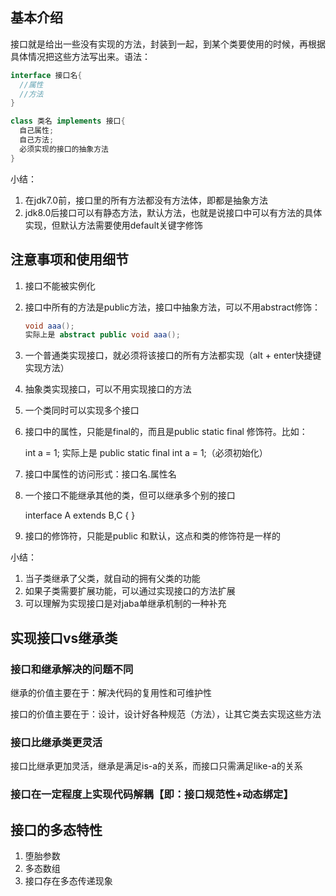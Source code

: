 ## 基本介绍

接口就是给出一些没有实现的方法，封装到一起，到某个类要使用的时候，再根据具体情况把这些方法写出来。语法：

```java
interface 接口名{
  //属性
  //方法
}

class 类名 implements 接口{
  自己属性;
  自己方法;
  必须实现的接口的抽象方法
}
```

小结：

1. 在jdk7.0前，接口里的所有方法都没有方法体，即都是抽象方法
2. jdk8.0后接口可以有静态方法，默认方法，也就是说接口中可以有方法的具体实现，但默认方法需要使用default关键字修饰

## 注意事项和使用细节

1. 接口不能被实例化
2. 接口中所有的方法是public方法，接口中抽象方法，可以不用abstract修饰：
   ```java
   void aaa();
   实际上是 abstract public void aaa();
   ```
3. 一个普通类实现接口，就必须将该接口的所有方法都实现（alt + enter快捷键实现方法）
4. 抽象类实现接口，可以不用实现接口的方法
5. 一个类同时可以实现多个接口
6. 接口中的属性，只能是final的，而且是public static final 修饰符。比如：
   
   int 	a	=	1;  实际上是	public	static	final	int	a = 1;（必须初始化）
7. 接口中属性的访问形式：接口名.属性名
8. 一个接口不能继承其他的类，但可以继承多个别的接口
   
   interface A extends B,C { }
9. 接口的修饰符，只能是public 和默认，这点和类的修饰符是一样的

小结：

1. 当子类继承了父类，就自动的拥有父类的功能
2. 如果子类需要扩展功能，可以通过实现接口的方法扩展
3. 可以理解为实现接口是对jaba单继承机制的一种补充

## 实现接口vs继承类

### 接口和继承解决的问题不同

继承的价值主要在于：解决代码的复用性和可维护性

接口的价值主要在于：设计，设计好各种规范（方法），让其它类去实现这些方法

### 接口比继承类更灵活

接口比继承更加灵活，继承是满足is-a的关系，而接口只需满足like-a的关系

### 接口在一定程度上实现代码解耦【即：接口规范性+动态绑定】

## 接口的多态特性

1. 堕胎参数
2. 多态数组
3. 接口存在多态传递现象
